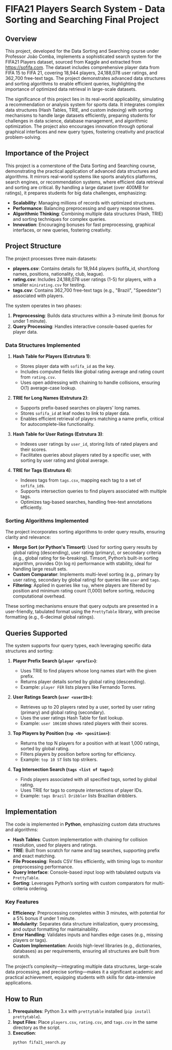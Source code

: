 # FIFA21 Players Search System - Data Sorting and Searching Final Project

## Overview

This project, developed for the Data Sorting and Searching course under Professor João Comba, implements a sophisticated search system for the FIFA21 Players dataset, sourced from Kaggle and extracted from https://sofifa.com. The dataset includes comprehensive player data from FIFA 15 to FIFA 21, covering 18,944 players, 24,188,078 user ratings, and 362,700 free-text tags. The project demonstrates advanced data structures and sorting algorithms to enable efficient queries, highlighting the importance of optimized data retrieval in large-scale datasets.

The significance of this project lies in its real-world applicability, simulating a recommendation or analysis system for sports data. It integrates complex data structures (Hash Tables, TRIE, and custom indexing) with sorting mechanisms to handle large datasets efficiently, preparing students for challenges in data science, database management, and algorithmic optimization. The project also encourages innovation through optional graphical interfaces and new query types, fostering creativity and practical problem-solving.

## Importance of the Project

This project is a cornerstone of the Data Sorting and Searching course, demonstrating the practical application of advanced data structures and algorithms. It mirrors real-world systems like sports analytics platforms, search engines, or recommendation systems, where efficient data retrieval and sorting are critical. By handling a large dataset (over 400MB for ratings), it prepares students for big data challenges, emphasizing:
- **Scalability**: Managing millions of records with optimized structures.
- **Performance**: Balancing preprocessing and query response times.
- **Algorithmic Thinking**: Combining multiple data structures (Hash, TRIE) and sorting techniques for complex queries.
- **Innovation**: Encouraging bonuses for fast preprocessing, graphical interfaces, or new queries, fostering creativity.

## Project Structure

The project processes three main datasets:
- **players.csv**: Contains details for 18,944 players (sofifa_id, short/long names, positions, nationality, club, league).
- **rating.csv**: Includes 24,188,078 user ratings (1-5) for players, with a smaller `minirating.csv` for testing.
- **tags.csv**: Contains 362,700 free-text tags (e.g., "Brazil", "Speedster") associated with players.

The system operates in two phases:
1. **Preprocessing**: Builds data structures within a 3-minute limit (bonus for under 1 minute).
2. **Query Processing**: Handles interactive console-based queries for player data.

### Data Structures Implemented
1. **Hash Table for Players (Estrutura 1)**:
   - Stores player data with `sofifa_id` as the key.
   - Includes computed fields like global rating average and rating count from `rating.csv`.
   - Uses open addressing with chaining to handle collisions, ensuring O(1) average-case lookup.

2. **TRIE for Long Names (Estrutura 2)**:
   - Supports prefix-based searches on players' long names.
   - Stores `sofifa_id` at leaf nodes to link to player data.
   - Enables efficient retrieval of players matching a name prefix, critical for autocomplete-like functionality.

3. **Hash Table for User Ratings (Estrutura 3)**:
   - Indexes user ratings by `user_id`, storing lists of rated players and their scores.
   - Facilitates queries about players rated by a specific user, with sorting by user rating and global average.

4. **TRIE for Tags (Estrutura 4)**:
   - Indexes tags from `tags.csv`, mapping each tag to a set of `sofifa_id`s.
   - Supports intersection queries to find players associated with multiple tags.
   - Optimizes tag-based searches, handling free-text annotations efficiently.

### Sorting Algorithms Implemented
The project incorporates sorting algorithms to order query results, ensuring clarity and relevance:
- **Merge Sort (or Python's Timsort)**: Used for sorting query results by global rating (descending), user rating (primary), or secondary criteria (e.g., global rating for tie-breaking). Timsort, Python’s built-in sorting algorithm, provides O(n log n) performance with stability, ideal for handling large result sets.
- **Custom Comparator**: Implements multi-level sorting (e.g., primary by user rating, secondary by global rating) for queries like `user` and `tags`.
- **Filtering**: Applied in queries like `top`, where players are filtered by position and minimum rating count (1,000) before sorting, reducing computational overhead.

These sorting mechanisms ensure that query outputs are presented in a user-friendly, tabulated format using the `PrettyTable` library, with precise formatting (e.g., 6-decimal global ratings).

## Queries Supported
The system supports four query types, each leveraging specific data structures and sorting:
1. **Player Prefix Search (`player <prefix>`)**:
   - Uses TRIE to find players whose long names start with the given prefix.
   - Returns player details sorted by global rating (descending).
   - Example: `player FER` lists players like Fernando Torres.

2. **User Ratings Search (`user <userID>`)**:
   - Retrieves up to 20 players rated by a user, sorted by user rating (primary) and global rating (secondary).
   - Uses the user ratings Hash Table for fast lookup.
   - Example: `user 106180` shows rated players with their scores.

3. **Top Players by Position (`top <N> <position>`)**:
   - Returns the top N players for a position with at least 1,000 ratings, sorted by global rating.
   - Filters players by position before sorting for efficiency.
   - Example: `top 10 ST` lists top strikers.

4. **Tag Intersection Search (`tags <list of tags>`)**:
   - Finds players associated with all specified tags, sorted by global rating.
   - Uses TRIE for tags to compute intersections of player IDs.
   - Example: `tags Brazil Dribbler` lists Brazilian dribblers.

## Implementation

The code is implemented in **Python**, emphasizing custom data structures and algorithms:
- **Hash Tables**: Custom implementation with chaining for collision resolution, used for players and ratings.
- **TRIE**: Built from scratch for name and tag searches, supporting prefix and exact matching.
- **File Processing**: Reads CSV files efficiently, with timing logs to monitor preprocessing performance.
- **Query Interface**: Console-based input loop with tabulated outputs via `PrettyTable`.
- **Sorting**: Leverages Python’s sorting with custom comparators for multi-criteria ordering.

### Key Features
- **Efficiency**: Preprocessing completes within 3 minutes, with potential for a 5% bonus if under 1 minute.
- **Modularity**: Separates data structure initialization, query processing, and output formatting for maintainability.
- **Error Handling**: Validates inputs and handles edge cases (e.g., missing players or tags).
- **Custom Implementation**: Avoids high-level libraries (e.g., dictionaries, databases) as per requirements, ensuring all structures are built from scratch.

The project’s complexity—integrating multiple data structures, large-scale data processing, and precise sorting—makes it a significant academic and practical achievement, equipping students with skills for data-intensive applications.

## How to Run

1. **Prerequisites**: Python 3.x with `prettytable` installed (`pip install prettytable`).
2. **Input Files**: Place `players.csv`, `rating.csv`, and `tags.csv` in the same directory as the script.
3. **Execution**:
   ```bash
   python fifa21_search.py
